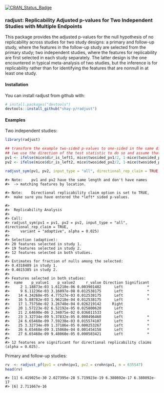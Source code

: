 
[![CRAN\_Status\_Badge](http://www.r-pkg.org/badges/version/radjust)](https://cran.r-project.org/package=radjust)

<!-- README.md is generated from README.Rmd. Please edit that file -->

### radjust: Replicability Adjusted p-values for Two Independent Studies with Multiple Endpoints

This package provides the adjusted p-values for the null hypothesis of
no replicability across studies for two study designs: a primary and
follow-up study, where the features in the follow-up study are selected
from the primary study; two independent studies, where the features for
replicability are first selected in each study separately. The latter
design is the one encountered in typical meta-analysis of two studies,
but the inference is for replicability rather than for identifying the
features that are nonnull in at least one study.

#### Installation

You can install radjust from github with:

``` r
# install.packages("devtools")
devtools::install_github("shay-y/radjust")
```

#### Examples

Two independent studies:

``` r
library(radjust)

## transform the example two-sided p-values to one-sided in the same direction (left):
## (we use the direction of the test statistic to do so and assume that it is continuous)
pv1 <- ifelse(mice$dir_is_left1, mice$twosided_pv1/2, 1-mice$twosided_pv1/2)
pv2 <- ifelse(mice$dir_is_left2, mice$twosided_pv2/2, 1-mice$twosided_pv2/2)

radjust_sym(pv1, pv2, input_type = "all", directional_rep_claim = TRUE, variant = "adaptive", alpha=0.025)
```

    #> Note:    pv1 and pv2 have the same length and don't have names
    #>  -> matching features by location.

    #> Note:    Directional replicability claim option is set to TRUE,
    #>  make sure you have entered the *left* sided p-values.

    #> 
    #>  Replicability Analysis
    #> 
    #> Call:
    #> radjust_sym(pv1 = pv1, pv2 = pv2, input_type = "all", directional_rep_claim = TRUE, 
    #>     variant = "adaptive", alpha = 0.025)
    #> 
    #> Selection (adaptive):
    #> 20 features selected in study 1.
    #> 19 features selected in study 2.
    #> 12 features selected in both studies.
    #> 
    #> Estimates for fraction of nulls among the selected:
    #> 0.4318489 in study 1.
    #> 0.4615385 in study 2.
    #> 
    #> Features selected in both studies:
    #>  name    p_value1    p_value2     r_value Direction Significant
    #>     2 1.18873e-03 1.61210e-06 0.003901482      Left           *
    #>     9 6.11236e-03 3.16097e-08 0.012538175      Left           *
    #>    14 4.34268e-05 4.77527e-03 0.012538175      Left           *
    #>    16 5.88782e-03 1.96218e-04 0.012538175      Left           *
    #>    17 1.75750e-02 3.26740e-04 0.026219142     Right            
    #>    20 1.57223e-02 6.52192e-05 0.025800620      Left            
    #>    21 2.64690e-06 2.34075e-02 0.036011533      Left            
    #>    23 3.32734e-09 5.37832e-05 0.000496460      Left           *
    #>    24 6.65468e-09 7.59238e-03 0.015574107      Left           *
    #>    25 3.32734e-09 1.37186e-05 0.000253267      Left           *
    #>    26 6.65468e-09 3.15068e-04 0.001454158      Left           *
    #>    27 6.65468e-09 9.48060e-05 0.000583421      Left           *
    #> 
    #> 12 features are significant for directional replicability claims (alpha = 0.025).

Primary and follow-up studies:

``` r
rv  <- radjust_pf(pv1 = crohn$pv1, pv2 = crohn$pv1, m = 635547)
head(rv)
```

    #> [1] 6.419025e-30 2.027395e-28 5.719923e-19 6.380892e-17 6.380892e-17
    #> [6] 2.711667e-16

